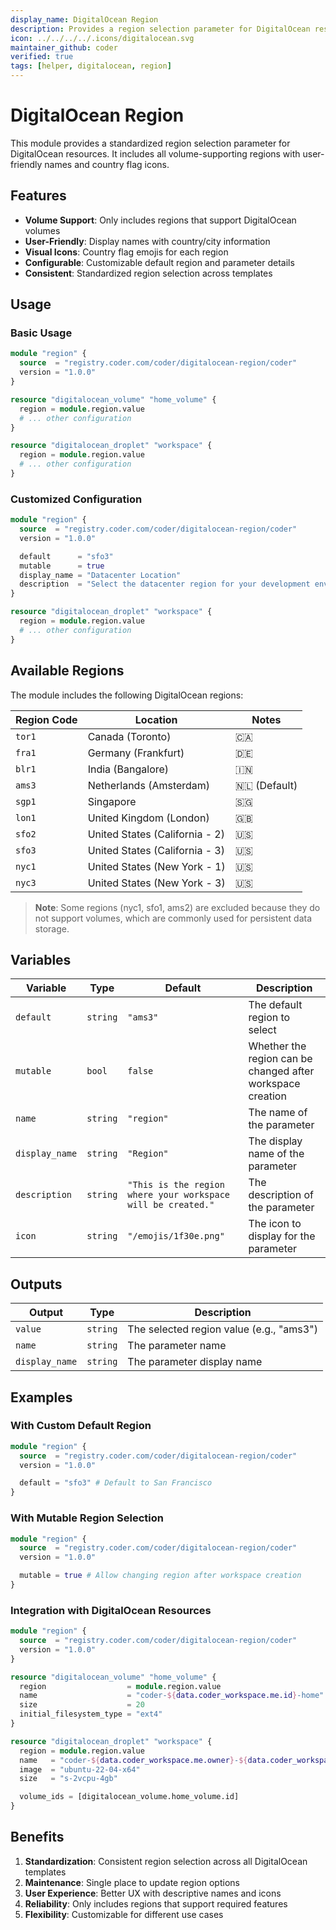 ```yaml
---
display_name: DigitalOcean Region
description: Provides a region selection parameter for DigitalOcean resources
icon: ../../../../.icons/digitalocean.svg
maintainer_github: coder
verified: true
tags: [helper, digitalocean, region]
---
```


# DigitalOcean Region

This module provides a standardized region selection parameter for DigitalOcean resources. It includes all volume-supporting regions with user-friendly names and country flag icons.

## Features

- **Volume Support**: Only includes regions that support DigitalOcean volumes
- **User-Friendly**: Display names with country/city information
- **Visual Icons**: Country flag emojis for each region
- **Configurable**: Customizable default region and parameter details
- **Consistent**: Standardized region selection across templates

## Usage

### Basic Usage

```tf
module "region" {
  source  = "registry.coder.com/coder/digitalocean-region/coder"
  version = "1.0.0"
}

resource "digitalocean_volume" "home_volume" {
  region = module.region.value
  # ... other configuration
}

resource "digitalocean_droplet" "workspace" {
  region = module.region.value
  # ... other configuration
}
```

### Customized Configuration

```tf
module "region" {
  source  = "registry.coder.com/coder/digitalocean-region/coder"
  version = "1.0.0"

  default      = "sfo3"
  mutable      = true
  display_name = "Datacenter Location"
  description  = "Select the datacenter region for your development environment"
}

resource "digitalocean_droplet" "workspace" {
  region = module.region.value
  # ... other configuration
}
```

## Available Regions

The module includes the following DigitalOcean regions:

| Region Code | Location                       | Notes        |
| ----------- | ------------------------------ | ------------ |
| `tor1`      | Canada (Toronto)               | 🇨🇦           |
| `fra1`      | Germany (Frankfurt)            | 🇩🇪           |
| `blr1`      | India (Bangalore)              | 🇮🇳           |
| `ams3`      | Netherlands (Amsterdam)        | 🇳🇱 (Default) |
| `sgp1`      | Singapore                      | 🇸🇬           |
| `lon1`      | United Kingdom (London)        | 🇬🇧           |
| `sfo2`      | United States (California - 2) | 🇺🇸           |
| `sfo3`      | United States (California - 3) | 🇺🇸           |
| `nyc1`      | United States (New York - 1)   | 🇺🇸           |
| `nyc3`      | United States (New York - 3)   | 🇺🇸           |

> **Note**: Some regions (nyc1, sfo1, ams2) are excluded because they do not support volumes, which are commonly used for persistent data storage.

## Variables

| Variable       | Type     | Default                                                      | Description                                                |
| -------------- | -------- | ------------------------------------------------------------ | ---------------------------------------------------------- |
| `default`      | `string` | `"ams3"`                                                     | The default region to select                               |
| `mutable`      | `bool`   | `false`                                                      | Whether the region can be changed after workspace creation |
| `name`         | `string` | `"region"`                                                   | The name of the parameter                                  |
| `display_name` | `string` | `"Region"`                                                   | The display name of the parameter                          |
| `description`  | `string` | `"This is the region where your workspace will be created."` | The description of the parameter                           |
| `icon`         | `string` | `"/emojis/1f30e.png"`                                        | The icon to display for the parameter                      |

## Outputs

| Output         | Type     | Description                              |
| -------------- | -------- | ---------------------------------------- |
| `value`        | `string` | The selected region value (e.g., "ams3") |
| `name`         | `string` | The parameter name                       |
| `display_name` | `string` | The parameter display name               |

## Examples

### With Custom Default Region

```tf
module "region" {
  source  = "registry.coder.com/coder/digitalocean-region/coder"
  version = "1.0.0"

  default = "sfo3" # Default to San Francisco
}
```

### With Mutable Region Selection

```tf
module "region" {
  source  = "registry.coder.com/coder/digitalocean-region/coder"
  version = "1.0.0"

  mutable = true # Allow changing region after workspace creation
}
```

### Integration with DigitalOcean Resources

```tf
module "region" {
  source  = "registry.coder.com/coder/digitalocean-region/coder"
  version = "1.0.0"
}

resource "digitalocean_volume" "home_volume" {
  region                  = module.region.value
  name                    = "coder-${data.coder_workspace.me.id}-home"
  size                    = 20
  initial_filesystem_type = "ext4"
}

resource "digitalocean_droplet" "workspace" {
  region = module.region.value
  name   = "coder-${data.coder_workspace.me.owner}-${data.coder_workspace.me.name}"
  image  = "ubuntu-22-04-x64"
  size   = "s-2vcpu-4gb"

  volume_ids = [digitalocean_volume.home_volume.id]
}
```

## Benefits

1. **Standardization**: Consistent region selection across all DigitalOcean templates
2. **Maintenance**: Single place to update region options
3. **User Experience**: Better UX with descriptive names and icons
4. **Reliability**: Only includes regions that support required features
5. **Flexibility**: Customizable for different use cases
